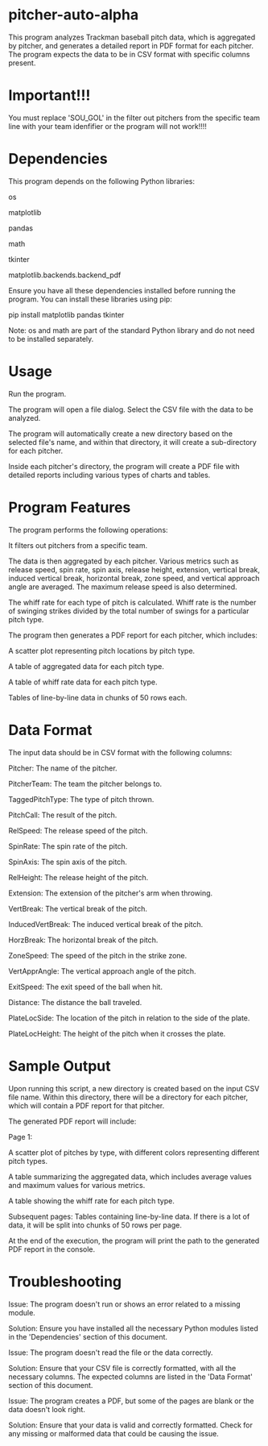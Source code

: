 # pitcher-auto-alpha

This program analyzes Trackman baseball pitch data, which is aggregated by pitcher, and generates a detailed report in PDF format for each pitcher. The program expects the data to be in CSV format with specific columns present.

# Important!!!
You must replace 'SOU_GOL' in the filter out pitchers from the specific team line with your team idenfifier or the program will not work!!!!

# Dependencies
This program depends on the following Python libraries:

os

matplotlib

pandas

math

tkinter

matplotlib.backends.backend_pdf

Ensure you have all these dependencies installed before running the program. You can install these libraries using pip:

pip install matplotlib pandas tkinter

Note: os and math are part of the standard Python library and do not need to be installed separately.

# Usage
Run the program.

The program will open a file dialog. Select the CSV file with the data to be analyzed.

The program will automatically create a new directory based on the selected file's name, and within that directory, it will create a sub-directory for each pitcher.

Inside each pitcher's directory, the program will create a PDF file with detailed reports including various types of charts and tables.

# Program Features
The program performs the following operations:

It filters out pitchers from a specific team.

The data is then aggregated by each pitcher. Various metrics such as release speed, spin rate, spin axis, release height, extension, vertical break, induced vertical break, horizontal break, zone speed, and vertical approach angle are averaged. The maximum release speed is also determined.

The whiff rate for each type of pitch is calculated. Whiff rate is the number of swinging strikes divided by the total number of swings for a particular pitch type.

The program then generates a PDF report for each pitcher, which includes:

A scatter plot representing pitch locations by pitch type.

A table of aggregated data for each pitch type.

A table of whiff rate data for each pitch type.

Tables of line-by-line data in chunks of 50 rows each.

# Data Format
The input data should be in CSV format with the following columns:

Pitcher: The name of the pitcher.

PitcherTeam: The team the pitcher belongs to.

TaggedPitchType: The type of pitch thrown.

PitchCall: The result of the pitch.

RelSpeed: The release speed of the pitch.

SpinRate: The spin rate of the pitch.

SpinAxis: The spin axis of the pitch.

RelHeight: The release height of the pitch.

Extension: The extension of the pitcher's arm when throwing.

VertBreak: The vertical break of the pitch.

InducedVertBreak: The induced vertical break of the pitch.

HorzBreak: The horizontal break of the pitch.

ZoneSpeed: The speed of the pitch in the strike zone.

VertApprAngle: The vertical approach angle of the pitch.

ExitSpeed: The exit speed of the ball when hit.

Distance: The distance the ball traveled.

PlateLocSide: The location of the pitch in relation to the side of the plate.

PlateLocHeight: The height of the pitch when it crosses the plate.

# Sample Output
Upon running this script, a new directory is created based on the input CSV file name. Within this directory, there will be a directory for each pitcher, which will contain a PDF report for that pitcher.

The generated PDF report will include:

Page 1:

A scatter plot of pitches by type, with different colors representing different pitch types.

A table summarizing the aggregated data, which includes average values and maximum values for various metrics.

A table showing the whiff rate for each pitch type.

Subsequent pages: Tables containing line-by-line data. If there is a lot of data, it will be split into chunks of 50 rows per page.

At the end of the execution, the program will print the path to the generated PDF report in the console.

# Troubleshooting

Issue: The program doesn't run or shows an error related to a missing module.

Solution: Ensure you have installed all the necessary Python modules listed in the 'Dependencies' section of this document.

Issue: The program doesn't read the file or the data correctly.

Solution: Ensure that your CSV file is correctly formatted, with all the necessary columns. The expected columns are listed in the 'Data Format' section of this document.

Issue: The program creates a PDF, but some of the pages are blank or the data doesn't look right.

Solution: Ensure that your data is valid and correctly formatted. Check for any missing or malformed data that could be causing the issue.
